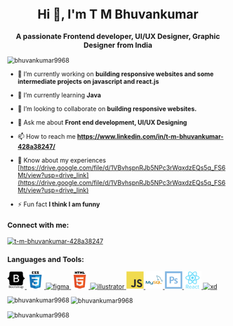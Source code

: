 <h1 align="center">Hi 👋, I'm T M Bhuvankumar</h1>
<h3 align="center">A passionate Frontend developer, UI/UX Designer, Graphic Designer from India</h3>

<p align="left"> <img src="https://komarev.com/ghpvc/?username=bhuvankumar9968&label=Profile%20views&color=0e75b6&style=flat" alt="bhuvankumar9968" /> </p>

- 🔭 I’m currently working on **building responsive websites and some intermediate projects on javascript and react.js**

- 🌱 I’m currently learning **Java**

- 👯 I’m looking to collaborate on **building responsive websites.**

- 💬 Ask me about **Front end development, UI/UX Designing**

- 📫 How to reach me **https://www.linkedin.com/in/t-m-bhuvankumar-428a38247/**

- 📄 Know about my experiences [https://drive.google.com/file/d/1VBvhspnRJb5NPc3rWqxdzEQs5q_FS6Mt/view?usp=drive_link](https://drive.google.com/file/d/1VBvhspnRJb5NPc3rWqxdzEQs5q_FS6Mt/view?usp=drive_link)

- ⚡ Fun fact **I think I am funny**

<h3 align="left">Connect with me:</h3>
<p align="left">
<a href="https://linkedin.com/in/t-m-bhuvankumar-428a38247" target="blank"><img align="center" src="https://raw.githubusercontent.com/rahuldkjain/github-profile-readme-generator/master/src/images/icons/Social/linked-in-alt.svg" alt="t-m-bhuvankumar-428a38247" height="30" width="40" /></a>
</p>

<h3 align="left">Languages and Tools:</h3>
<p align="left"> <a href="https://getbootstrap.com" target="_blank" rel="noreferrer"> <img src="https://raw.githubusercontent.com/devicons/devicon/master/icons/bootstrap/bootstrap-plain-wordmark.svg" alt="bootstrap" width="40" height="40"/> </a> <a href="https://www.w3schools.com/css/" target="_blank" rel="noreferrer"> <img src="https://raw.githubusercontent.com/devicons/devicon/master/icons/css3/css3-original-wordmark.svg" alt="css3" width="40" height="40"/> </a> <a href="https://www.figma.com/" target="_blank" rel="noreferrer"> <img src="https://www.vectorlogo.zone/logos/figma/figma-icon.svg" alt="figma" width="40" height="40"/> </a> <a href="https://www.w3.org/html/" target="_blank" rel="noreferrer"> <img src="https://raw.githubusercontent.com/devicons/devicon/master/icons/html5/html5-original-wordmark.svg" alt="html5" width="40" height="40"/> </a> <a href="https://www.adobe.com/in/products/illustrator.html" target="_blank" rel="noreferrer"> <img src="https://www.vectorlogo.zone/logos/adobe_illustrator/adobe_illustrator-icon.svg" alt="illustrator" width="40" height="40"/> </a> <a href="https://developer.mozilla.org/en-US/docs/Web/JavaScript" target="_blank" rel="noreferrer"> <img src="https://raw.githubusercontent.com/devicons/devicon/master/icons/javascript/javascript-original.svg" alt="javascript" width="40" height="40"/> </a> <a href="https://www.mysql.com/" target="_blank" rel="noreferrer"> <img src="https://raw.githubusercontent.com/devicons/devicon/master/icons/mysql/mysql-original-wordmark.svg" alt="mysql" width="40" height="40"/> </a> <a href="https://www.photoshop.com/en" target="_blank" rel="noreferrer"> <img src="https://raw.githubusercontent.com/devicons/devicon/master/icons/photoshop/photoshop-line.svg" alt="photoshop" width="40" height="40"/> </a> <a href="https://reactjs.org/" target="_blank" rel="noreferrer"> <img src="https://raw.githubusercontent.com/devicons/devicon/master/icons/react/react-original-wordmark.svg" alt="react" width="40" height="40"/> </a> <a href="https://www.adobe.com/products/xd.html" target="_blank" rel="noreferrer"> <img src="https://cdn.worldvectorlogo.com/logos/adobe-xd.svg" alt="xd" width="40" height="40"/> </a> </p>

<p><img align="left" src="https://github-readme-stats.vercel.app/api/top-langs?username=bhuvankumar9968&show_icons=true&locale=en&layout=compact" alt="bhuvankumar9968" /></p>

<p>&nbsp;<img align="center" src="https://github-readme-stats.vercel.app/api?username=bhuvankumar9968&show_icons=true&locale=en" alt="bhuvankumar9968" /></p>

<p><img align="center" src="https://github-readme-streak-stats.herokuapp.com/?user=bhuvankumar9968&" alt="bhuvankumar9968" /></p>

